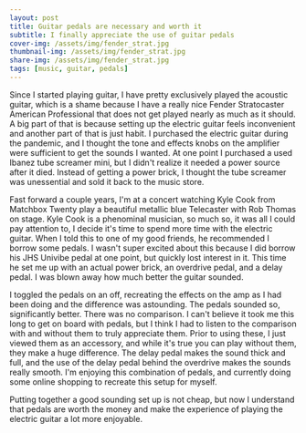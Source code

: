 ```yaml
---
layout: post
title: Guitar pedals are necessary and worth it 
subtitle: I finally appreciate the use of guitar pedals
cover-img: /assets/img/fender_strat.jpg
thumbnail-img: /assets/img/fender_strat.jpg
share-img: /assets/img/fender_strat.jpg
tags: [music, guitar, pedals]
---
```


Since I started playing guitar, I have pretty exclusively played the acoustic guitar, which is a shame because I have a really nice Fender Stratocaster American Professional that does not get played nearly as much as it should. A big part of that is because setting up the electric guitar feels inconvenient and another part of that is just habit. I purchased the electric guitar during the pandemic, and I thought the tone and effects knobs on the amplifier were sufficient to get the sounds I wanted. At one point I purchased a used Ibanez tube screamer mini, but I didn't realize it needed a power source after it died. Instead of getting a power brick, I thought the tube screamer was unessential and sold it back to the music store.

Fast forward a couple years, I'm at a concert watching Kyle Cook from Matchbox Twenty play a beautiful metallic blue Telecaster with Rob Thomas on stage. Kyle Cook is a phenominal musician, so much so, it was all I could pay attention to, I decide it's time to spend more time with the electric guitar. When I told this to one of my good friends, he recommended I borrow some pedals. I wasn't super excited about this because I did borrow his JHS Univibe pedal at one point, but quickly lost interest in it. This time he set me up with an actual power brick, an overdrive pedal, and a delay pedal. I was blown away how much better the guitar sounded.

I toggled the pedals on an off, recreating the effects on the amp as I had been doing and the difference was astounding. The pedals sounded so, significantly better. There was no comparison. I can't believe it took me this long to get on board with pedals, but I think I had to listen to the comparison with and without them to truly appreciate them. Prior to using these, I just viewed them as an accessory, and while it's true you can play without them, they make a huge difference. The delay pedal makes the sound thick and full, and the use of the delay pedal behind the overdrive makes the sounds really smooth. I'm enjoying this combination of pedals, and currently doing some online shopping to recreate this setup for myself.

Putting together a good sounding set up is not cheap, but now I understand that pedals are worth the money and make the experience of playing the electric guitar a lot more enjoyable.

